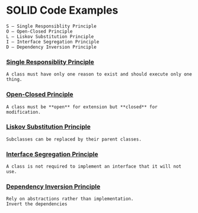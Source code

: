 # SOLID Code Examples


    S — Single Responsiblity Principle
    O — Open-Closed Principle
    L — Liskov Substitution Principle
    I — Interface Segregation Principle
    D — Dependency Inversion Principle


### [Single Responsiblity Principle](src/srp/CourseSrpProblem.java)

    A class must have only one reason to exist and should execute only one thing.

### [Open-Closed Principle](src/ocp/VideoOcpProblem.java)

    A class must be **open** for extension but **closed** for modification.

### [Liskov Substitution Principle](src/lsp)

    Subclasses can be replaced by their parent classes.

### [Interface Segregation Principle](src/isp)

    A class is not required to implement an interface that it will not use.

### [Dependency Inversion Principle](src/dip)

    Rely on abstractions rather than implementation.
    Invert the dependencies